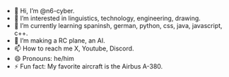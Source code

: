 - 👋 Hi, I’m @n6-cyber.
- 👀 I’m interested in linguistics, technology, engineering, drawing.
- 🌱 I’m currently learning spaninsh, german, python, css, java, javascript, c++.
- 💞️ I’m making a RC plane, an AI.
- 📫 How to reach me X, Youtube, Discord.
- 😄 Pronouns: he/him
- ⚡ Fun fact: My favorite aircraft is the Airbus A-380.


